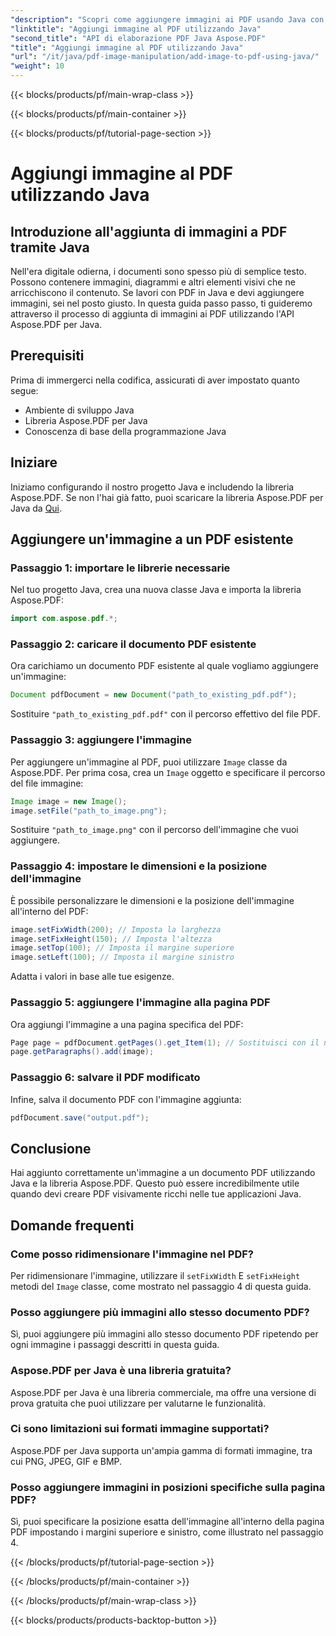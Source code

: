 ```yaml
---
"description": "Scopri come aggiungere immagini ai PDF usando Java con la nostra guida passo passo. Arricchisci i tuoi documenti PDF con elementi visivi senza sforzo."
"linktitle": "Aggiungi immagine al PDF utilizzando Java"
"second_title": "API di elaborazione PDF Java Aspose.PDF"
"title": "Aggiungi immagine al PDF utilizzando Java"
"url": "/it/java/pdf-image-manipulation/add-image-to-pdf-using-java/"
"weight": 10
---
```


{{< blocks/products/pf/main-wrap-class >}}

{{< blocks/products/pf/main-container >}}

{{< blocks/products/pf/tutorial-page-section >}}

# Aggiungi immagine al PDF utilizzando Java


## Introduzione all'aggiunta di immagini a PDF tramite Java

Nell'era digitale odierna, i documenti sono spesso più di semplice testo. Possono contenere immagini, diagrammi e altri elementi visivi che ne arricchiscono il contenuto. Se lavori con PDF in Java e devi aggiungere immagini, sei nel posto giusto. In questa guida passo passo, ti guideremo attraverso il processo di aggiunta di immagini ai PDF utilizzando l'API Aspose.PDF per Java.

## Prerequisiti

Prima di immergerci nella codifica, assicurati di aver impostato quanto segue:

- Ambiente di sviluppo Java
- Libreria Aspose.PDF per Java
- Conoscenza di base della programmazione Java

## Iniziare

Iniziamo configurando il nostro progetto Java e includendo la libreria Aspose.PDF. Se non l'hai già fatto, puoi scaricare la libreria Aspose.PDF per Java da [Qui](https://releases.aspose.com/pdf/java/).

## Aggiungere un'immagine a un PDF esistente

### Passaggio 1: importare le librerie necessarie

Nel tuo progetto Java, crea una nuova classe Java e importa la libreria Aspose.PDF:

```java
import com.aspose.pdf.*;
```

### Passaggio 2: caricare il documento PDF esistente

Ora carichiamo un documento PDF esistente al quale vogliamo aggiungere un'immagine:

```java
Document pdfDocument = new Document("path_to_existing_pdf.pdf");
```

Sostituire `"path_to_existing_pdf.pdf"` con il percorso effettivo del file PDF.

### Passaggio 3: aggiungere l'immagine

Per aggiungere un'immagine al PDF, puoi utilizzare `Image` classe da Aspose.PDF. Per prima cosa, crea un `Image` oggetto e specificare il percorso del file immagine:

```java
Image image = new Image();
image.setFile("path_to_image.png");
```

Sostituire `"path_to_image.png"` con il percorso dell'immagine che vuoi aggiungere.

### Passaggio 4: impostare le dimensioni e la posizione dell'immagine

È possibile personalizzare le dimensioni e la posizione dell'immagine all'interno del PDF:

```java
image.setFixWidth(200); // Imposta la larghezza
image.setFixHeight(150); // Imposta l'altezza
image.setTop(100); // Imposta il margine superiore
image.setLeft(100); // Imposta il margine sinistro
```

Adatta i valori in base alle tue esigenze.

### Passaggio 5: aggiungere l'immagine alla pagina PDF

Ora aggiungi l'immagine a una pagina specifica del PDF:

```java
Page page = pdfDocument.getPages().get_Item(1); // Sostituisci con il numero di pagina desiderato
page.getParagraphs().add(image);
```

### Passaggio 6: salvare il PDF modificato

Infine, salva il documento PDF con l'immagine aggiunta:

```java
pdfDocument.save("output.pdf");
```

## Conclusione

Hai aggiunto correttamente un'immagine a un documento PDF utilizzando Java e la libreria Aspose.PDF. Questo può essere incredibilmente utile quando devi creare PDF visivamente ricchi nelle tue applicazioni Java.

## Domande frequenti

### Come posso ridimensionare l'immagine nel PDF?

Per ridimensionare l'immagine, utilizzare il `setFixWidth` E `setFixHeight` metodi del `Image` classe, come mostrato nel passaggio 4 di questa guida.

### Posso aggiungere più immagini allo stesso documento PDF?

Sì, puoi aggiungere più immagini allo stesso documento PDF ripetendo per ogni immagine i passaggi descritti in questa guida.

### Aspose.PDF per Java è una libreria gratuita?

Aspose.PDF per Java è una libreria commerciale, ma offre una versione di prova gratuita che puoi utilizzare per valutarne le funzionalità.

### Ci sono limitazioni sui formati immagine supportati?

Aspose.PDF per Java supporta un'ampia gamma di formati immagine, tra cui PNG, JPEG, GIF e BMP.

### Posso aggiungere immagini in posizioni specifiche sulla pagina PDF?

Sì, puoi specificare la posizione esatta dell'immagine all'interno della pagina PDF impostando i margini superiore e sinistro, come illustrato nel passaggio 4.

{{< /blocks/products/pf/tutorial-page-section >}}

{{< /blocks/products/pf/main-container >}}

{{< /blocks/products/pf/main-wrap-class >}}

{{< blocks/products/products-backtop-button >}}